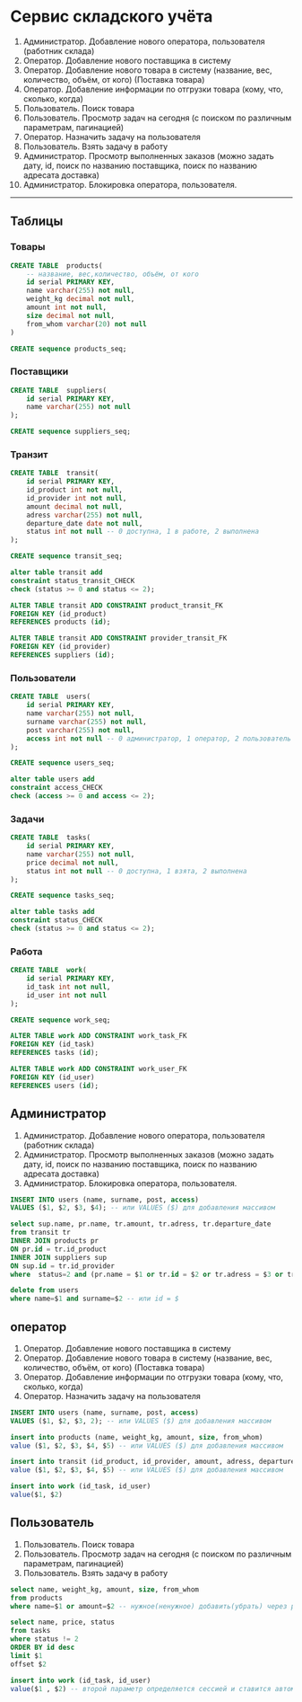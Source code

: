 # Сервис складского учёта

1. Администратор. Добавление нового оператора, пользователя
(работник склада)
2. Оператор. Добавление нового поставщика в систему
3. Оператор. Добавление нового товара в систему (название, вес,
количество, объём, от кого) (Поставка товара)
4. Оператор. Добавление информации по отгрузки товара (кому, что,
сколько, когда)
5. Пользователь. Поиск товара
6. Пользователь. Просмотр задач на сегодня (с поиском по различным
параметрам, пагинацией)
7. Оператор. Назначить задачу на пользователя
8. Пользователь. Взять задачу в работу
9. Администратор. Просмотр выполненных заказов (можно задать дату,
id, поиск по названию поставщика, поиск по названию адресата доставка)
10. Администратор. Блокировка оператора, пользователя.

---------------------------------------------------------------------

## Таблицы

### Товары

```SQL
CREATE TABLE  products(
	-- название, вес,количество, объём, от кого
	id serial PRIMARY KEY,
	name varchar(255) not null,
	weight_kg decimal not null,
	amount int not null,
	size decimal not null,
	from_whom varchar(20) not null
)

CREATE sequence products_seq;
```

### Поставщики

```SQL
CREATE TABLE  suppliers(
	id serial PRIMARY KEY,
	name varchar(255) not null
);

CREATE sequence suppliers_seq;
```

### Транзит

```SQL
CREATE TABLE  transit(
	id serial PRIMARY KEY,
	id_product int not null,
	id_provider int not null,
	amount decimal not null,
    adress varchar(255) not null, 
	departure_date date not null,
    status int not null -- 0 доступна, 1 в работе, 2 выполнена
);

CREATE sequence transit_seq;

alter table transit add
constraint status_transit_CHECK
check (status >= 0 and status <= 2);

ALTER TABLE transit ADD CONSTRAINT product_transit_FK
FOREIGN KEY (id_product)
REFERENCES products (id);

ALTER TABLE transit ADD CONSTRAINT provider_transit_FK
FOREIGN KEY (id_provider)
REFERENCES suppliers (id);
```

### Пользователи

```SQL
CREATE TABLE  users(
	id serial PRIMARY KEY,
	name varchar(255) not null,
	surname varchar(255) not null,
	post varchar(255) not null,
	access int not null -- 0 администратор, 1 оператор, 2 пользователь --
);

CREATE sequence users_seq;

alter table users add
constraint access_CHECK
check (access >= 0 and access <= 2);
```

### Задачи

```SQL
CREATE TABLE  tasks(
	id serial PRIMARY KEY,
	name varchar(255) not null,
	price decimal not null,
	status int not null -- 0 доступна, 1 взята, 2 выполнена
);

CREATE sequence tasks_seq;

alter table tasks add
constraint status_CHECK
check (status >= 0 and status <= 2);
```

### Работа

```SQL
CREATE TABLE  work(
	id serial PRIMARY KEY,
	id_task int not null,
	id_user int not null
);

CREATE sequence work_seq;

ALTER TABLE work ADD CONSTRAINT work_task_FK
FOREIGN KEY (id_task)
REFERENCES tasks (id);

ALTER TABLE work ADD CONSTRAINT work_user_FK
FOREIGN KEY (id_user)
REFERENCES users (id);
```

## Администратор

1. Администратор. Добавление нового оператора, пользователя
(работник склада)
2. Администратор. Просмотр выполненных заказов (можно задать дату,
id, поиск по названию поставщика, поиск по названию адресата доставка)
3. Администратор. Блокировка оператора, пользователя.

```SQL
INSERT INTO users (name, surname, post, access)
VALUES ($1, $2, $3, $4); -- или VALUES ($) для добавления массивом
```

```SQL
select sup.name, pr.name, tr.amount, tr.adress, tr.departure_date
from transit tr
INNER JOIN products pr
ON pr.id = tr.id_product
INNER JOIN suppliers sup
ON sup.id = tr.id_provider
where  status=2 and (pr.name = $1 or tr.id = $2 or tr.adress = $3 or tr.departure_date = $4) -- нужное(ненужное) добавить(убрать) через php легко делается
```

```SQL
delete from users
where name=$1 and surname=$2 -- или id = $
```

## оператор

1. Оператор. Добавление нового поставщика в систему
2. Оператор. Добавление нового товара в систему (название, вес,
количество, объём, от кого) (Поставка товара)
3. Оператор. Добавление информации по отгрузки товара (кому, что,
сколько, когда)
4. Оператор. Назначить задачу на пользователя

```SQL
INSERT INTO users (name, surname, post, access)
VALUES ($1, $2, $3, 2); -- или VALUES ($) для добавления массивом
```

```SQL
insert into products (name, weight_kg, amount, size, from_whom)
value ($1, $2, $3, $4, $5) -- или VALUES ($) для добавления массивом
```

```SQL
insert into transit (id_product, id_provider, amount, adress, departure_date)
value ($1, $2, $3, $4, $5) -- или VALUES ($) для добавления массивом
```

```SQL
insert into work (id_task, id_user)
value($1, $2)
```

## Пользователь 

1. Пользователь. Поиск товара
2. Пользователь. Просмотр задач на сегодня (с поиском по различным параметрам, пагинацией)
3. Пользователь. Взять задачу в работу

```SQL
select name, weight_kg, amount, size, from_whom
from products
where name=$1 or amount=$2 -- нужное(ненужное) добавить(убрать) через php легко делается
```

```SQL
select name, price, status
from tasks
where status != 2
ORDER BY id desc
limit $1
offset $2
```

```SQL
insert into work (id_task, id_user)
value($1 , $2) -- второй параметр определяется сессией и ставится автоматически (php)
```